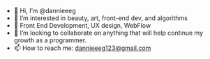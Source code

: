 - 👋 Hi, I’m @dannieeeg
- 👀 I’m interested in beauty, art, front-end dev, and algorithms
- 🌱 Front End Development, UX design, WebFlow
- 💞️ I’m looking to collaborate on anything that will help continue my growth as a programmer. 
- 📫 How to reach me: dannieeeg123@gmail.com

<!---
dannieeeg/dannieeeg is a ✨ special ✨ repository because its `README.md` (this file) appears on your GitHub profile.
You can click the Preview link to take a look at your changes.
--->
